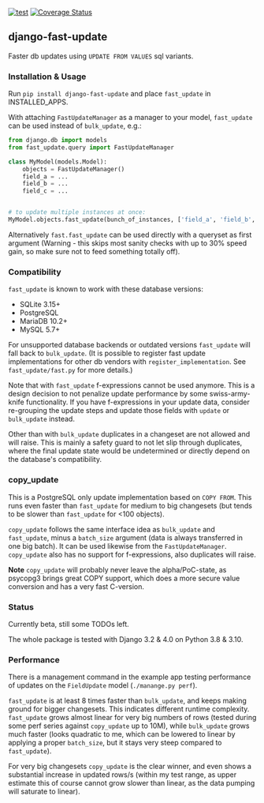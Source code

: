 [![test](https://github.com/netzkolchose/django-fast-update/actions/workflows/django.yml/badge.svg?branch=master)](https://github.com/netzkolchose/django-fast-update/actions/workflows/django.yml)
[![Coverage Status](https://coveralls.io/repos/github/netzkolchose/django-fast-update/badge.svg?branch=master)](https://coveralls.io/github/netzkolchose/django-fast-update?branch=master)


## django-fast-update ##

Faster db updates using `UPDATE FROM VALUES` sql variants.

### Installation & Usage ###

Run `pip install django-fast-update` and place `fast_update` in INSTALLED_APPS.

With attaching `FastUpdateManager` as a manager to your model, `fast_update`
can be used instead of `bulk_update`, e.g.:

```python
from django.db import models
from fast_update.query import FastUpdateManager

class MyModel(models.Model):
    objects = FastUpdateManager()
    field_a = ...
    field_b = ...
    field_c = ...


# to update multiple instances at once:
MyModel.objects.fast_update(bunch_of_instances, ['field_a', 'field_b', 'field_c'])
```

Alternatively `fast.fast_update` can be used directly with a queryset as first argument
(Warning - this skips most sanity checks with up to 30% speed gain,
so make sure not to feed something totally off).


### Compatibility ###

`fast_update` is known to work with these database versions:

- SQLite 3.15+
- PostgreSQL
- MariaDB 10.2+
- MySQL 5.7+

For unsupported database backends or outdated versions `fast_update` will fall back to `bulk_update`.
(It is possible to register fast update implementations for other db vendors with `register_implementation`.
See `fast_update/fast.py` for more details.)

Note that with `fast_update` f-expressions cannot be used anymore.
This is a design decision to not penalize update performance by some swiss-army-knife functionality.
If you have f-expressions in your update data, consider re-grouping the update steps and update those
fields with `update` or `bulk_update` instead.

Other than with `bulk_update` duplicates in a changeset are not allowed and will raise.
This is mainly a safety guard to not let slip through duplicates, where the final update state
would be undetermined or directly depend on the database's compatibility.


### copy_update ###

This is a PostgreSQL only update implementation based on `COPY FROM`. This runs even faster
than `fast_update` for medium to big changesets (but tends to be slower than `fast_update` for <100 objects).

`copy_update` follows the same interface idea as `bulk_update` and `fast_update`, minus a `batch_size`
argument (data is always transferred in one big batch). It can be used likewise from the `FastUpdateManager`.
`copy_update` also has no support for f-expressions, also duplicates will raise.

**Note** `copy_update` will probably never leave the alpha/PoC-state, as psycopg3 brings great COPY support,
which does a more secure value conversion and has a very fast C-version.


### Status ###

Currently beta, still some TODOs left.

The whole package is tested with Django 3.2 & 4.0 on Python 3.8 & 3.10.


### Performance ###

There is a management command in the example app testing performance of updates on the `FieldUpdate`
model (`./manange.py perf`).

`fast_update` is at least 8 times faster than `bulk_update`, and keeps making ground for bigger changesets.
This indicates different runtime complexity. `fast_update` grows almost linear for very big numbers of rows
(tested during some perf series against `copy_update` up to 10M), while `bulk_update` grows much faster
(looks quadratic to me, which can be lowered to linear by applying a proper `batch_size`,
but it stays very steep compared to `fast_update`).

For very big changesets `copy_update` is the clear winner, and even shows a substantial increase in updated rows/s
(within my test range, as upper estimate this of course cannot grow slower than linear,
as the data pumping will saturate to linear).
